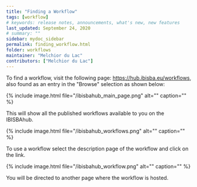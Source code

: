 ```yaml
---
title: "Finding a Workflow"
tags: [workflow]
# keywords: release notes, announcements, what's new, new features
last_updated: September 24, 2020
# summary: ""
sidebar: mydoc_sidebar
permalink: finding_workflow.html
folder: workflows
maintainer: "Melchior du Lac"
contributors: ["Melchior du Lac"]
---
```


To find a workflow, visit the following page: https://hub.ibisba.eu/workflows, also found as an entry in the "Browse" selection as shown below:

{% include image.html file="/ibisbahub_main_page.png" alt="" caption="" %}

This will show all the published workflows available to you on the IBISBAhub. 

{% include image.html file="/ibisbahub_workflows.png" alt="" caption="" %}

To use a workflow select the description page of the workflow and click on the link. 

{% include image.html file="/ibisbahub_workflow.png" alt="" caption="" %}

You will be directed to another page where the workflow is hosted. 
